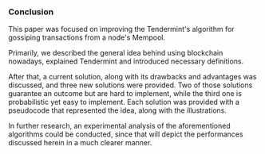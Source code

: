 ### Conclusion

This paper was focused on improving the Tendermint's algorithm for gossiping transactions from a node's Mempool.

Primarily, we described the general idea behind using blockchain nowadays, explained Tendermint and introduced necessary definitions.

After that, a current solution, along with its drawbacks and advantages was discussed, and three new solutions were provided. Two of those solutions guarantee an outcome but are hard to implement, while the third one is probabilistic  yet easy to implement. Each solution was provided with a pseudocode that represented the idea, along with the illustrations.

In further research, an experimental analysis of the aforementioned algorithms could be conducted, since that will depict the performances discussed herein in a much clearer manner. 
<!--stackedit_data:
eyJoaXN0b3J5IjpbLTMyNzA2ODQ3MywxNTYyNTExOTA0LC01Mj
g1ODE0MjRdfQ==
-->